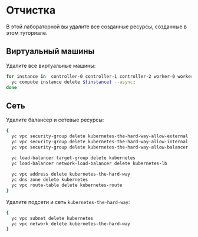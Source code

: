# Отчистка
В этой лабораторной вы удалите все созданные ресурсы, созданные в этом туториале.

## Виртуальный машины

Удалите все виртуальные машины:

```bash
for instance in  controller-0 controller-1 controller-2 worker-0 worker-1 worker-2; do
  yc compute instance delete ${instance} --async;
done
```

## Сеть

Удалите балансер и сетевые ресурсы:

```bash
{
  yc vpc security-group delete kubernetes-the-hard-way-allow-external
  yc vpc security-group delete kubernetes-the-hard-way-allow-internal
  yc vpc security-group delete kubernetes-the-hard-way-allow-balancer

  yc load-balancer target-group delete kubernetes
  yc load-balancer network-load-balancer delete kubernetes-lb
  
  yc vpc address delete kubernetes-the-hard-way 
  yc dns zone delete kubernetes
  yc vpc route-table delete kubernetes-route
}
```


Удалите подсети и сеть `kubernetes-the-hard-way`:

```bash
{
  yc vpc subnet delete kubernetes
  yc vpc network delete kubernetes-the-hard-way
}  
```
